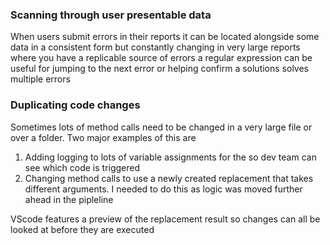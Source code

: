 ### Scanning through user presentable data

When users submit errors in their reports it can be located alongside some data in a consistent form but constantly changing in very large reports where you have a replicable source of errors a regular expression can be useful for jumping to the next error or helping confirm a solutions solves multiple errors

### Duplicating code changes

Sometimes lots of method calls need to be changed in a very large file or over a folder. Two major examples of this are

1.  Adding logging to lots of variable assignments for the so dev team can see which code is triggered
2.  Changing method calls to use a newly created replacement that takes different arguments. I needed to do this as logic was moved further ahead in the pipleline

VScode features a preview of the replacement result so changes can all be looked at before they are executed
